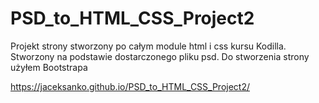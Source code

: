 # PSD_to_HTML_CSS_Project2

Projekt strony stworzony po całym module html i css kursu Kodilla. Stworzony na podstawie dostarczonego pliku psd. Do stworzenia strony użyłem Bootstrapa

https://jaceksanko.github.io/PSD_to_HTML_CSS_Project2/
